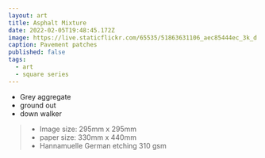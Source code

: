 ```yaml
---
layout: art
title: Asphalt Mixture
date: 2022-02-05T19:48:45.172Z
image: https://live.staticflickr.com/65535/51863631106_aec85444ec_3k_d.jpg
caption: Pavement patches
published: false
tags:
  - art
  - square series
---
```

* Grey aggregate
* ground out
* down walker

> - Image size: 295mm x 295mm
> - paper size: 330mm x 440mm
> - Hannamuelle German etching 310 gsm 
